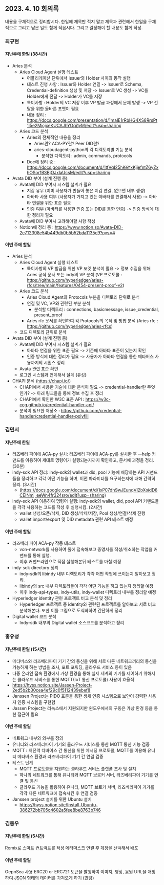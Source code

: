 ## 2023. 4. 10 회의록

내용을 구체적으로 정리합시다. 한일에 재목만 적지 말고 제목과 관련해서 한일을 구체적으로 그리고 남은 일도 함께 적읍시다. 그리고 결정해야 할 내용도 함께 작성. 

### 최규현

#### 지난주에 한일 (38시간)

  - Aries 분석 
    - Aries Cloud Agent 실행 테스트
      - 어플리케이션 단위에서 Issuer와 Holder 사이의 동작 실행
      - 테스트 진행 사항 : Issuer와 Holder 연결 -> Issuer로 Schema, Credential-definition 생성 및 저장 -> Issuer로 VC 생성 -> VC를 Holder에게 전달 -> Holder가 VC를 저장
      - 특이사항 : Holder의 VC 저장 이후 VP 발급 과정에서 문제 발생 -> VP 전달을 위한 올바른 포멧이 필요
      - 내용 정리 : https://docs.google.com/presentation/d/1maIE1rRbHG4XS8RrsPt1l5e2MjojxeKUCAJhYOqj1yM/edit?usp=sharing 
    - Aries 코드 분석
      - Aries의 전체적인 내용을 정리
        - Aries란? ACA-PY란? Peer DID란?
        - aries-cloudagent-python의 각 디렉토리별 기능 분석 
          - 분석한 디렉토리 : admin, commands, protocols
      - Doc에 정리 중 : https://docs.google.com/document/d/1tfVqI25hKeYxKjjefntZ6yZxhOSor1BSBjOJxlaUcsM/edit?usp=sharing
  - Avata DID 부여 (설계 진행 중)
    - Avata에 DID 부여시 시스템 설계가 필요 
      - 지갑 유무 (이미 사용자가 만들어 놓은 지갑 연결, 없으면 내부 생성)
      - 아바타 사용 여부 (사용자가 가지고 있는 아바타를 연결해서 사용) -> 아바타 연결을 위한 표준 필요
      - 인증 여부 (아바타를 사용한 인증 또는 DID를 통한 인증) -> 인증 방식에 대한 정리가 필요
    - Avata에 DID 부여시 고려해야할 사항 작성
    - Notion에 정리 중 : https://www.notion.so/Avata-DID-2e712308e54b449db0b5b52bda1135c9?pvs=4

#### 이번 주에 할일 

  - Aries 분석
    - Aries Cloud Agent 실행 테스트
      - 특이사항의 VP 발급을 위한 VP 포멧 분석이 필요 -> 정보 수집을 위해 Aries 공식 문서 또는 indy의 VP 분석 (VP 프로토콜 : https://github.com/hyperledger/aries-rfcs/tree/main/features/0454-present-proof-v2)
    - Aries 코드 분석
      - Aries Cloud Agent의 Protocols 부분을 디렉토리 단위로 분석
      - 연결 및 VC, VP와 관련된 부분 분석
        - 분석할 디렉토리 : connections, basicmessage, issue_credential, present_proof
      - Aries rfc 문서를 확인하여 각 Protocols의 목적 및 방법 분석 (Aries rfc : https://github.com/hyperledger/aries-rfcs)
    - 코드 디렉토리 단위로 분석
  - Avata DID 부여 (설계 진행 중)
    - Avata에 DID 부여시 시스템 설계가 필요
      - 아바타 연결을 위한 표준 필요 -> 기존에 아바타 표준이 있는지 확인
      - 인증 방식에 대한 정리가 필요 -> 사용자가 아바타 연결을 통한 메타버스 사용까지의 시퀀스 정리
    - Avata 관련 표준 확인
    - 로그인 시스템과 연계해서 설계 (유성)
  - CHAPI 분석 (https://chapi.io/)
    - CHAPI에서 사용한 기술에 대한 분석이 필요 -> credential-handler란 무엇인가? -> 아래 링크들을 통해 정보 수집 후 정리
    - CHAPI에서 확인한 W3C 표준 API : https://w3c-ccg.github.io/credential-handler-api/
    - 분석이 필요한 저장소 : https://github.com/credential-handler/credential-handler-polyfill 

### 김민서

#### 지난주에 한일
 - 라즈베리 파이에 ACA-py 설치: 라즈베리 파이에 ACA-py를 설치한 후 --help 커맨드를 이용하여 제대로 명령어가 실행되는지까지 확인하고, 문서에 과정을 정리. (30분)
 - indy-sdk API 정리: indy-sdk의 wallet과 did, pool 기능에 해당하는 API 커맨드들을 정리하고 각각 어떤 기능을 하며, 어떤 파라미터를 요구하는지에 대해 간략히 정리. (3시간)
   - (https://docs.google.com/document/d/1xP07dhSwJEunqVI2bXoidD8CEINmj_eeWn4fr324sro/edit?usp=sharing)
 - indy-sdk API 이용하여 명령어 실행: indy-sdk의 wallet, did, pool API 커맨드들을 각각 사용하는 코드를 작성 후 실행시킴. (2시간)
   - wallet 생성/오픈/삭제, DID 생성/삭제/저장, Pool 생성/연결/삭제 진행
   - wallet import/export 및 DID metadata 관련 API 테스트 예정

#### 이번 주에 할일 
 - 라즈베리 파이 ACA-py 작동 테스트
   - von-network를 사용하여 풀에 접속해보고 증명서를 작성/취소하는 작업을 커맨드를 통해 실행.
   - 이후 커맨드라인으로 직접 실행해본뒤 테스트를 마칠 예정
 - indy-sdk directory 정리
   - indy-sdk의 libindy 내부 디렉토리가 각각 어떤 작업에 쓰이는지 알아보고 정리. 
   - libindy의 src 내부 디렉토리들이 각각 어떤 기능을 하고 있는지 정리할 예정
   - 이후 indy-api-types, indy-utils, indy-wallet 디렉토리 내부를 정리할 예정
 - Hyperledger identity 관련 프로젝트 비교 분석 및 정리
   - Hyperledger 프로젝트 중 identity와 관련된 프로젝트를 알아보고 서로 비교 분석해본다. 또한 이를 그림으로 도식화하여 간단하게 정리
 - Digital wallet 코드 분석
   - Indy-sdk 내부의 Digital wallet 소스코드를 분석하고 정리

### 홍유성

#### 지난주에 한일 (15시간)
- 메타버스와 라즈베리파이 기기 간의 통신을 위해 서로 다른 네트워크끼리의 통신을 가능하게 하는 방법을 조사, 포트 포워딩, 클라우드 서비스 등이 있음
- 다중 온라인 접속 환경에서 가상 환경을 통해 실제 세계의 기기를 제어하기 위해서는 클라우드 서비스를 통한 MQTT(IoT 통신 프로토콜) 사용이 효율적
- https://hyss.notion.site/Jassen-Project-2ed5b2b30cea4ef29c0f5112439ebef8
- Janssen Project는 PIDO 표준을 통한 생체 인증 시스템으로 보안이 강력한 사용자 인증 시스템을 구현함
- Jassen Project는 리눅스에서 지원되지만 윈도우에서의 구동은 가상 환경 등을 통한 접근이 필요



#### 이번 주에 할일 
- 네트워크 내부와 외부를 정의
- 유니티와 라즈베리파이 기기의 클라우드 서비스를 통한 MQTT 통신 기능 검증
- MQTT : 저전력 디바이스 간 통신을 위한 메시징 프로토콜, MQTT를 이용해 유니티 메타버스 환경과 라즈베리파이 기기 간 연결 검증
- 테스트 단계
  - MQTT 프로토콜을 지원하는 클라우드 서비스 플랫폼 조사 및 설치
  - 하나의 네트워크를 통해 유니티와 MQTT 브로커 서버, 라즈베리파이 기기를 연결 및 통신
  - 클라우드 기능을 활용하여 유니티, MQTT 브로커 서버, 라즈베리파이 기기를 각각 다른 네트워크에 접속시킨 후 연결 검증
- Janssen project 설치를 위한 Ubuntu 설치
  - https://hyss.notion.site/Install-Ubuntu-386272bb705c4602a5fee8be8763b746

### 김동우

#### 지난주에 한일 (5시간)
Remix로 스마트 컨트랙트를 작성
메타마스크 연결 후 계정을 선택해서 배포


#### 이번 주에 할일 
OepnSea 사용
ERC20 or ERC721 토큰을 발행하여 이미지, 영상, 음원 URL을 매칭하여
JSON 형태의 데이터를 가져오게 하기 (민팅)
